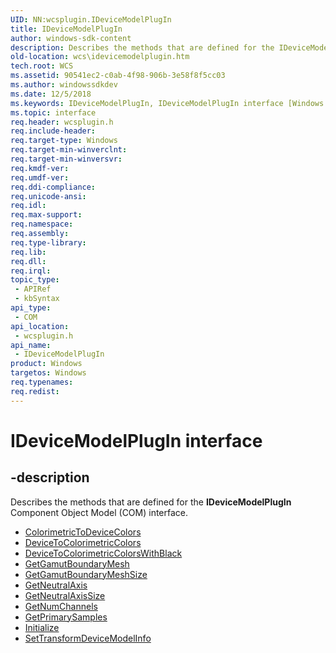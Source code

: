 ```yaml
---
UID: NN:wcsplugin.IDeviceModelPlugIn
title: IDeviceModelPlugIn
author: windows-sdk-content
description: Describes the methods that are defined for the IDeviceModelPlugIn Component Object Model (COM) interface.
old-location: wcs\idevicemodelplugin.htm
tech.root: WCS
ms.assetid: 90541ec2-c0ab-4f98-906b-3e58f8f5cc03
ms.author: windowssdkdev
ms.date: 12/5/2018
ms.keywords: IDeviceModelPlugIn, IDeviceModelPlugIn interface [Windows Color System], IDeviceModelPlugIn interface [Windows Color System],described, _color_IDeviceModelPlugIn, wcs.idevicemodelplugin, wcsplugin/IDeviceModelPlugIn
ms.topic: interface
req.header: wcsplugin.h
req.include-header: 
req.target-type: Windows
req.target-min-winverclnt: 
req.target-min-winversvr: 
req.kmdf-ver: 
req.umdf-ver: 
req.ddi-compliance: 
req.unicode-ansi: 
req.idl: 
req.max-support: 
req.namespace: 
req.assembly: 
req.type-library: 
req.lib: 
req.dll: 
req.irql: 
topic_type:
 - APIRef
 - kbSyntax
api_type:
 - COM
api_location:
 - wcsplugin.h
api_name:
 - IDeviceModelPlugIn
product: Windows
targetos: Windows
req.typenames: 
req.redist: 
---
```


# IDeviceModelPlugIn interface


## -description


Describes the methods that are defined for the <b>IDeviceModelPlugIn</b> Component Object Model (COM) interface.
<ul>
<li>
<a href="https://msdn.microsoft.com/f950b734-f44f-412e-9944-754f88c8620f">ColorimetricToDeviceColors</a>
</li>
<li>
<a href="https://msdn.microsoft.com/828961e6-c0b6-4622-8edb-15854daf6ae9">DeviceToColorimetricColors</a>
</li>
<li>
<a href="https://msdn.microsoft.com/74ec9ace-2468-4b26-a419-781f0b4fd073">DeviceToColorimetricColorsWithBlack</a>
</li>
<li>
<a href="https://msdn.microsoft.com/275269d3-e542-41b3-80d6-e1c90f296456">GetGamutBoundaryMesh</a>
</li>
<li>
<a href="https://msdn.microsoft.com/302f8008-c65d-4794-9297-8b47e29e36ce">GetGamutBoundaryMeshSize</a>
</li>
<li>
<a href="https://msdn.microsoft.com/9a3557e0-d533-4357-aa2a-7e168482927a">GetNeutralAxis</a>
</li>
<li>
<a href="https://msdn.microsoft.com/a4b16003-b193-48b8-9dee-9ffb39f9159d">GetNeutralAxisSize</a>
</li>
<li>
<a href="https://msdn.microsoft.com/3963eaf1-2516-4ac5-9f9f-9962f9d42adb">GetNumChannels</a>
</li>
<li>
<a href="https://msdn.microsoft.com/46253246-e07c-4f55-92fa-91941abaefcd">GetPrimarySamples</a>
</li>
<li>
<a href="https://msdn.microsoft.com/ae47dcc5-f771-4586-9086-b4ab1600c1bc">Initialize</a>
</li>
<li>
<a href="https://msdn.microsoft.com/01d0815d-1a6b-48f3-9a81-65df0e185e8f">SetTransformDeviceModelInfo</a>
</li>
</ul>
